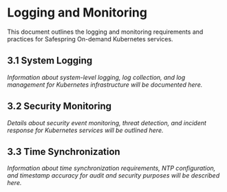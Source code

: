 # Logging and Monitoring

This document outlines the logging and monitoring requirements and practices for Safespring On-demand Kubernetes services.

## 3.1 System Logging

*Information about system-level logging, log collection, and log management for Kubernetes infrastructure will be documented here.*

## 3.2 Security Monitoring

*Details about security event monitoring, threat detection, and incident response for Kubernetes services will be outlined here.*

## 3.3 Time Synchronization

*Information about time synchronization requirements, NTP configuration, and timestamp accuracy for audit and security purposes will be described here.*